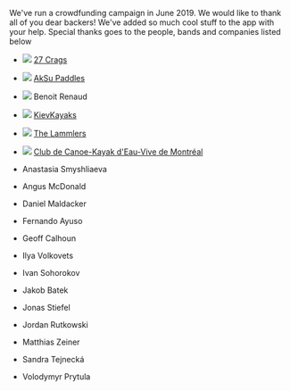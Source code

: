We've run a crowdfunding campaign in June 2019. We would like to thank all of you dear backers! We've added so much cool stuff to the app with your help. Special thanks goes to the people, bands and companies listed below

- ![](/assets/img/backers/100/27_crags.png) [27 Crags](https://27crags.com/)
- ![](/assets/img/backers/100/aksu.png) [AkSu Paddles](https://www.aksupaddles.com/)
- ![](/assets/img/backers/100/benoit_renaud.png) Benoit Renaud
- ![](/assets/img/backers/100/kievkayaks.png) [KievKayaks](https://kievkayaks.com/)
- ![](/assets/img/backers/100/the_lammlers.png) [The Lammlers](https://www.facebook.com/thelammlers/)
- ![](/assets/img/backers/100/quebec.jpg) [Club de Canoe-Kayak d'Eau-Vive de Montréal](https://www.cckevm.org/)

- Anastasia Smyshliaeva
- Angus McDonald
- Daniel Maldacker
- Fernando Ayuso
- Geoff Calhoun
- Ilya Volkovets
- Ivan Sohorokov
- Jakob Batek
- Jonas Stiefel
- Jordan Rutkowski
- Matthias Zeiner
- Sandra Tejnecká
- Volodymyr Prytula
